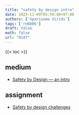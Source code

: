 ```yaml
---
title: "safety by design intro"
date: 2023-11-09T05:59:00+07:00
authors: ['Sparisoma Viridi']
tags: ['rn6086']
draft: false
math: false
url: "0147"
---
```

{{< toc >}}


## medium
+ [Safety by Design — an intro](https://medium.com/@6unpnp/safety-by-design-an-intro-856eef425724)


## assignment
+ [Safety by design challenges](https://github.com/dudung/lecture-notes/issues/24)
